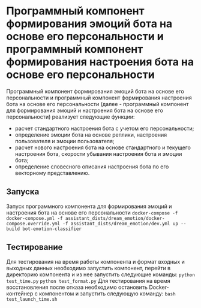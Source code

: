 # Программный компонент формирования эмоций бота на основе его персональности и программный компонент формирования настроения бота на основе его персональности 

Программный компонент формирования эмоций бота на основе его персональности и программный компонент формирования настроения бота на основе его персональности (далее - программный компонент для формирования эмоций и настроения бота на основе его персональности) реализует следующие функции:
- расчет стандартного настроения бота с учетом его персональности;
- определение эмоции бота на основе реплики, настроения пользователя и эмоции пользователя;
- расчет нового настроения бота на основе стандартного и текущего настроения бота, скорости убывания настроения бота и эмоции бота;
- определение словесного описания настроения бота по его векторному представлению.

## Запуска
Запуск программного компонента для формирования эмоций и настроения бота на основе его персональности
```docker-compose -f docker-compose.yml -f assistant_dists/dream_emotion/docker-compose.override.yml -f assistant_dists/dream_emotion/dev.yml up --build bot-emotion-classifier```

## Тестирование
Для тестирования на время работы компонента и формат входных и выходных данных необходимо запустить компонент, перейти в директорию компонента и из нее запустить следующие команды:
```python test_time.py```
```python test_format.py```
Для тестирования на время восстановления после отказа необходимо остановить Docker-контейнер с компонентом и запустить следующую команду:
```bash test_launch_time.sh```